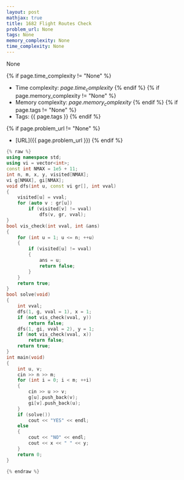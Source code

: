 ```yaml
---
layout: post
mathjax: true
title: 1682 Flight Routes Check
problem_url: None
tags: None
memory_complexity: None
time_complexity: None
---
```


None


{% if page.time_complexity != "None" %}
- Time complexity: ${{ page.time_complexity }}$
{% endif %}
{% if page.memory_complexity != "None" %}
- Memory complexity: ${{ page.memory_complexity }}$
{% endif %}
{% if page.tags != "None" %}
- Tags: {{ page.tags }}
{% endif %}

{% if page.problem_url != "None" %}
- [URL]({{ page.problem_url }})
{% endif %}

```cpp
{% raw %}
using namespace std;
using vi = vector<int>;
const int NMAX = 1e5 + 11;
int n, m, x, y, visited[NMAX];
vi g[NMAX], gi[NMAX];
void dfs(int u, const vi gr[], int vval)
{
    visited[u] = vval;
    for (auto v : gr[u])
        if (visited[v] != vval)
            dfs(v, gr, vval);
}
bool vis_check(int vval, int &ans)
{
    for (int u = 1; u <= n; ++u)
    {
        if (visited[u] != vval)
        {
            ans = u;
            return false;
        }
    }
    return true;
}
bool solve(void)
{
    int vval;
    dfs(1, g, vval = 1), x = 1;
    if (not vis_check(vval, y))
        return false;
    dfs(1, gi, vval = 2), y = 1;
    if (not vis_check(vval, x))
        return false;
    return true;
}
int main(void)
{
    int u, v;
    cin >> n >> m;
    for (int i = 0; i < m; ++i)
    {
        cin >> u >> v;
        g[u].push_back(v);
        gi[v].push_back(u);
    }
    if (solve())
        cout << "YES" << endl;
    else
    {
        cout << "NO" << endl;
        cout << x << " " << y;
    }
    return 0;
}

{% endraw %}
```